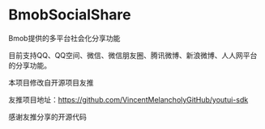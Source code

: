BmobSocialShare
===============

Bmob提供的多平台社会化分享功能

目前支持QQ、QQ空间、微信、微信朋友圈、腾讯微博、新浪微博、人人网平台的分享功能。


本项目修改自开源项目友推

友推项目地址：https://github.com/VincentMelancholyGitHub/youtui-sdk

感谢友推分享的开源代码
